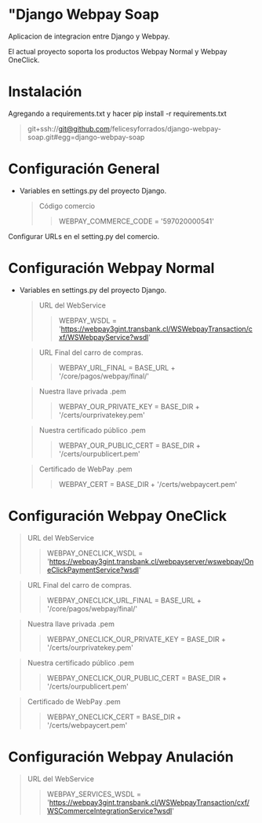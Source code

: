 "Django Webpay Soap
==================

Aplicacion de integracion entre Django y Webpay.

El actual proyecto soporta los productos Webpay Normal y Webpay OneClick.

Instalación
===========

Agregando a requirements.txt y hacer pip install -r requirements.txt
> git+ssh://git@github.com/felicesyforrados/django-webpay-soap.git#egg=django-webpay-soap

Configuración General
=====================

* Variables en settings.py del proyecto Django.

  > Código comercio
  >> WEBPAY_COMMERCE_CODE = '597020000541'

Configurar URLs en el setting.py del comercio.

Configuración Webpay Normal
===========================

* Variables en settings.py del proyecto Django.

  > URL del WebService
  >> WEBPAY_WSDL = 'https://webpay3gint.transbank.cl/WSWebpayTransaction/cxf/WSWebpayService?wsdl'

  > URL Final del carro de compras.
  >> WEBPAY_URL_FINAL = BASE_URL + '/core/pagos/webpay/final/'

  > Nuestra llave privada .pem
  >> WEBPAY_OUR_PRIVATE_KEY = BASE_DIR + '/certs/ourprivatekey.pem'

  > Nuestra certificado público .pem
  >> WEBPAY_OUR_PUBLIC_CERT = BASE_DIR + '/certs/ourpublicert.pem'

  > Certificado de WebPay .pem
  >> WEBPAY_CERT = BASE_DIR + '/certs/webpaycert.pem'

Configuración Webpay OneClick
=============================

  > URL del WebService
  >> WEBPAY_ONECLICK_WSDL = 'https://webpay3gint.transbank.cl/webpayserver/wswebpay/OneClickPaymentService?wsdl'

  > URL Final del carro de compras.
  >> WEBPAY_ONECLICK_URL_FINAL = BASE_URL + '/core/pagos/webpay/final/'

  > Nuestra llave privada .pem
  >> WEBPAY_ONECLICK_OUR_PRIVATE_KEY = BASE_DIR + '/certs/ourprivatekey.pem'

  > Nuestra certificado público .pem
  >> WEBPAY_ONECLICK_OUR_PUBLIC_CERT = BASE_DIR + '/certs/ourpublicert.pem'

  > Certificado de WebPay .pem
  >> WEBPAY_ONECLICK_CERT = BASE_DIR + '/certs/webpaycert.pem'


Configuración Webpay Anulación
=============================
  > URL del WebService
  >> WEBPAY_SERVICES_WSDL = 'https://webpay3gint.transbank.cl/WSWebpayTransaction/cxf/WSCommerceIntegrationService?wsdl'
